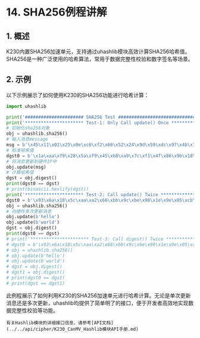 # 14. SHA256例程讲解

## 1. 概述

K230内置SHA256加速单元，支持通过uhashlib模块高效计算SHA256哈希值。SHA256是一种广泛使用的哈希算法，常用于数据完整性校验和数字签名等场景。

## 2. 示例

以下示例展示了如何使用K230的SHA256功能进行哈希计算：

```python
import uhashlib

print('###################### SHA256 Test ##############################')
print('********************** Test-1: Only Call update() Once ******************')
# 初始化sha256对象
obj = uhashlib.sha256()
# 输入消息message
msg = b'\x45\x11\x01\x25\x0e\xc6\xf2\x66\x52\x24\x9d\x59\xdc\x97\x4b\x73\x61\xd5\x71\xa8\x10\x1c\xdf\xd3\x6a\xba\x3b\x58\x54\xd3\xae\x08\x6b\x5f\xdd\x45\x97\x72\x1b\x66\xe3\xc0\xdc\x5d\x8c\x60\x6d\x96\x57\xd0\xe3\x23\x28\x3a\x52\x17\xd1\xf5\x3f\x2f\x28\x4f\x57\xb8'
# 标准哈希值
dgst0 = b'\x1a\xaa\xf9\x28\x5a\xf9\x45\xb8\xa9\x7c\xf1\x4f\x86\x9b\x18\x90\x14\xc3\x84\xf3\xc7\xc2\xb7\xd2\xdf\x8a\x97\x13\xbf\xfe\x0b\xf1'
# 将消息更新到硬件IP中
obj.update(msg)
# 计算哈希值
dgst = obj.digest()
print(dgst0 == dgst)
# print(binascii.hexlify(dgst))
print('********************** Test-2: Call update() Twice ******************')
dgst0 = b'\x93\x6a\x18\x5c\xaa\xa2\x66\xbb\x9c\xbe\x98\x1e\x9e\x05\xcb\x78\xcd\x73\x2b\x0b\x32\x80\xeb\x94\x44\x12\xbb\x6f\x8f\x8f\x07\xaf'
obj = uhashlib.sha256()
# 向硬件多次更新消息
obj.update(b'hello')
obj.update(b'world')
dgst = obj.digest()
print(dgst0 == dgst)
# print('********************** Test-3: Call digest() Twice ******************')
# dgst0 = b'\x93\x6a\x18\x5c\xaa\xa2\x66\xbb\x9c\xbe\x98\x1e\x9e\x05\xcb\x78\xcd\x73\x2b\x0b\x32\x80\xeb\x94\x44\x12\xbb\x6f\x8f\x8f\x07\xaf'
# obj = uhashlib.sha256()
# obj.update(b'hello')
# obj.update(b'world')
# dgst = obj.digest()
# dgst1 = obj.digest()
# print(dgst0 == dgst)
# print(dgst == dgst1)
```

此例程展示了如何利用K230的SHA256加速单元进行哈希计算。无论是单次更新消息还是多次更新，uhashlib均提供了简单明了的接口，便于开发者高效地实现数据完整性校验等功能。

```{admonition} 提示
有关Hashlib模块的详细接口信息，请参考[API文档](../../api/cipher/K230_CanMV_Hashlib模块API手册.md)
```
